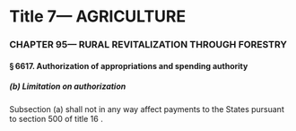 
# Title 7— AGRICULTURE
### CHAPTER 95— RURAL REVITALIZATION THROUGH FORESTRY
#### § 6617. Authorization of appropriations and spending authority
##### (b) Limitation on authorization

Subsection (a) shall not in any way affect payments to the States pursuant to section 500 of title 16 .
